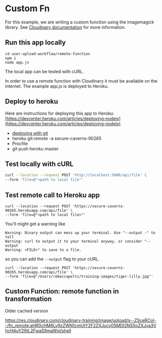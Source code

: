 # Custom Fn
For this example, we are writing a custom function using the imagemagick library. See [Cloudinary documentation](https://cloudinary.com/documentation/custom_functions#remote_functions) for more information.

## Run this app locally
```
cd user-upload-workflow/remote-function
npm i
node app.js
```
The local app can be tested with cURL.

In order to use a remote function with Cloudinary it must be available on the internet. The example app.js is deployed to Heroku. 

## Deploy to heroku


Here are instructions for deploying this app to Heroku:
[https://devcenter.heroku.com/articles/deploying-nodejs](https://devcenter.heroku.com/articles/deploying-nodejs)


* [deploying with git](https://devcenter.heroku.com/articles/git)
* heroku git:remote -a  secure-caverns-90265
* Procfile
* git push heroku master


## Test locally with cURL

```bash
curl --location --request POST 'http://localhost:5000/api/file' \
--form 'file=@"<path to local file"'
```

## Test remote call to Heroku app
```
curl --location --request POST 'https://secure-caverns-90265.herokuapp.com/api/file' \
--form 'file=@"<path to local file>"' 
```
You'll might get a warning  like 
```
Warning: Binary output can mess up your terminal. Use "--output -" to tell 
Warning: curl to output it to your terminal anyway, or consider "--output 
Warning: <FILE>" to save to a file.
```
so you can add the `--output` flag to your cURL.

```
curl --location --request POST 'https://secure-caverns-90265.herokuapp.com/api/file' \
--form 'file=@"/Users/rebeccapeltz/training-images/tiger-lilly.jpg"'
```


## Custom Function: remote function in transformation
Older cached version

https://res.cloudinary.com/cloudinary-training/image/upload/s--ZSceRCol--/fn_remote:aHR0cHM6Ly9zZWN1cmUtY2F2ZXJucy05MDI2NS5oZXJva3VhcHAuY29tL2FwaS9maWxl/shell

